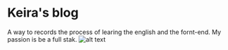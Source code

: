 # Keira's blog
A way to records the process of learing the english and the fornt-end.
My passion is be a full stak.
![alt text](https://cloud.githubusercontent.com/assets/8409329/21747617/7ef0e18e-d53a-11e6-8f90-8bb14b62ba20.jpg "Lagrange Demo Image")

